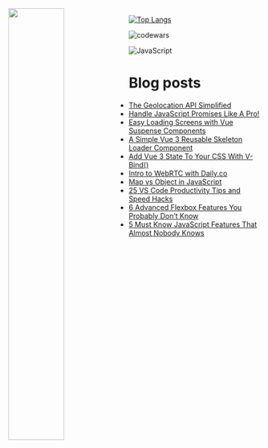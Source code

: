 <img align="left" width="47%" src="https://github-readme-stats.vercel.app/api?username=jaosn60810&show_icons=true&theme=radical"/>

[![Top Langs](https://github-readme-stats.vercel.app/api/top-langs/?username=jaosn60810&layout=compact)](https://github.com/jaosn60810/github-readme-stats)

![codewars](https://www.codewars.com/users/JasonChain/badges/large)

![JavaScript](https://img.shields.io/badge/javascript-%23323330.svg?style=for-the-badge&logo=javascript&logoColor=%23F7DF1E)

# Blog posts
<!-- BLOG-POST-LIST:START -->
- [The Geolocation API Simplified](https://jasonscchien.medium.com/the-geolocation-api-simplified-a315fad50c65?source=rss-2cc1a5b0527b------2)
- [Handle JavaScript Promises Like A Pro!](https://jasonscchien.medium.com/handle-javascript-promises-like-a-pro-4f3913c2d43c?source=rss-2cc1a5b0527b------2)
- [Easy Loading Screens with Vue Suspense Components](https://jasonscchien.medium.com/easy-loading-screens-with-vue-suspense-components-e46ebec222a8?source=rss-2cc1a5b0527b------2)
- [A Simple Vue 3 Reusable Skeleton Loader Component](https://jasonscchien.medium.com/a-simple-vue-3-reusable-skeleton-loader-component-6b2536c16960?source=rss-2cc1a5b0527b------2)
- [Add Vue 3 State To Your CSS With V-Bind&lpar;&rpar;](https://jasonscchien.medium.com/add-vue-3-state-to-your-css-with-v-bind-72cde03719d5?source=rss-2cc1a5b0527b------2)
- [Intro to WebRTC with Daily.co](https://jasonscchien.medium.com/intro-to-webrtc-with-daily-co-aa93dbc76237?source=rss-2cc1a5b0527b------2)
- [Map vs Object in JavaScript](https://jasonscchien.medium.com/map-vs-object-in-javascript-6e90fbeb992e?source=rss-2cc1a5b0527b------2)
- [25 VS Code Productivity Tips and Speed Hacks](https://jasonscchien.medium.com/25-vs-code-productivity-tips-and-speed-hacks-d359a83fcf6c?source=rss-2cc1a5b0527b------2)
- [6 Advanced Flexbox Features You Probably Don’t Know](https://jasonscchien.medium.com/6-advanced-flexbox-features-you-probably-dont-know-bc793903a655?source=rss-2cc1a5b0527b------2)
- [5 Must Know JavaScript Features That Almost Nobody Knows](https://jasonscchien.medium.com/5-must-know-javascript-features-that-almost-nobody-knows-39253d40d4b4?source=rss-2cc1a5b0527b------2)
<!-- BLOG-POST-LIST:END -->
